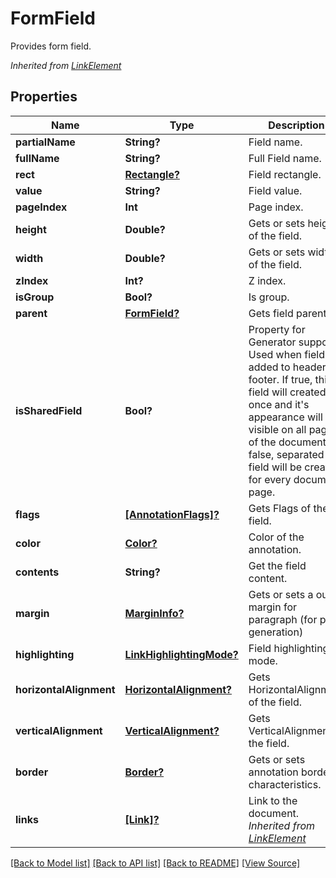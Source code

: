 ﻿# FormField
Provides form field.

*Inherited from [LinkElement](LinkElement.md)*
## Properties
Name | Type | Description | Notes
------------ | ------------- | ------------- | -------------
**partialName** | **String?** | Field name. | [optional]
**fullName** | **String?** | Full Field name. | [optional]
**rect** | [**Rectangle?**](Rectangle.md) | Field rectangle. | [optional]
**value** | **String?** | Field value. | [optional]
**pageIndex** | **Int** | Page index. | 
**height** | **Double?** | Gets or sets height of the field. | [optional]
**width** | **Double?** | Gets or sets width of the field. | [optional]
**zIndex** | **Int?** | Z index. | [optional]
**isGroup** | **Bool?** | Is group. | [optional]
**parent** | [**FormField?**](FormField.md) | Gets field parent. | [optional]
**isSharedField** | **Bool?** | Property for Generator support. Used when field is added to header or footer. If true, this field will created once and it's appearance will be visible on all pages of the document. If false, separated field will be created for every document page. | [optional]
**flags** | [**[AnnotationFlags]?**](AnnotationFlags.md) | Gets Flags of the field. | [optional]
**color** | [**Color?**](Color.md) | Color of the annotation. | [optional]
**contents** | **String?** | Get the field content. | [optional]
**margin** | [**MarginInfo?**](MarginInfo.md) | Gets or sets a outer margin for paragraph (for pdf generation) | [optional]
**highlighting** | [**LinkHighlightingMode?**](LinkHighlightingMode.md) | Field highlighting mode. | [optional]
**horizontalAlignment** | [**HorizontalAlignment?**](HorizontalAlignment.md) | Gets HorizontalAlignment of the field. | [optional]
**verticalAlignment** | [**VerticalAlignment?**](VerticalAlignment.md) | Gets VerticalAlignment of the field. | [optional]
**border** | [**Border?**](Border.md) | Gets or sets annotation border characteristics. | [optional]
**links** | [**[Link]?**](Link.md) | Link to the document.<br />*Inherited from [LinkElement](LinkElement.md)* | [optional]

[[Back to Model list]](../README.md#documentation-for-models) [[Back to API list]](../README.md#documentation-for-api-endpoints) [[Back to README]](../README.md) [[View Source]](../AsposePdfCloud/Models/FormField.swift)

